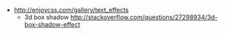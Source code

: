 - http://enjoycss.com/gallery/text_effects
  - 3d box shadow http://stackoverflow.com/questions/27298934/3d-box-shadow-effect
